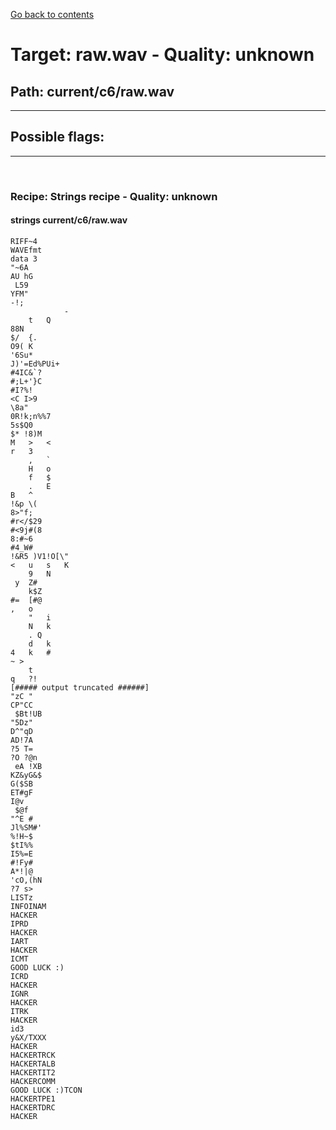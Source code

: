 [Go back to contents](../../contents.md)  
# Target: raw.wav  -  Quality: unknown  
## Path: current/c6/raw.wav  
---  
## Possible flags:  
  
---  
&nbsp;  
### Recipe: Strings recipe - Quality: unknown  
#### strings current/c6/raw.wav  
```  
RIFF~4   
WAVEfmt   
data 3   
"~6A  
AU hG  
 L59  
YFM"  
-!;	  
			-  
	t	Q  
88N   
$/	{.  
O9(	K  
'6Su*  
J)'=Ed%PUi+  
#4IC&`?  
#;L+'}C  
#I?%!  
<C I>9   
\8a"  
0R!k;n%%7  
5s$Q0  
$* !8)M  
M	>	<  
r	3	  
	,	`  
	H	o	  
	f	$  
	.	E  
B	^	  
!&p	\(  
8>"f;  
#r</$29  
#<9j#(8  
8:#~6  
#4_W#  
!&R5 )V1!O[\"  
<	u	s	K  
	9	N	  
 y	Z#  
	k$Z  
#=	[#@	  
,	o	  
	"	i  
	N	k  
	. Q  
	d	k  
4	k	#  
~ >	  
	t	 	  
q	?!  
[##### output truncated ######]  
"zC "  
CP"CC  
 $Bt!UB  
"5Dz"  
D^"qD  
AD!7A  
?5 T=  
?O ?@n   
 eA	!XB  
KZ&yG&$  
G($SB  
ET#gF  
I@v   
 $@f   
"^E #  
Jl%SM#'  
%!H~$  
$tI%%  
I5%=E  
#!Fy#  
A*!|@  
'cO,(hN  
?7 s>  
LISTz  
INFOINAM  
HACKER  
IPRD  
HACKER  
IART  
HACKER  
ICMT  
GOOD LUCK :)  
ICRD  
HACKER  
IGNR  
HACKER  
ITRK  
HACKER  
id3   
y&X/TXXX  
HACKER  
HACKERTRCK  
HACKERTALB  
HACKERTIT2  
HACKERCOMM  
GOOD LUCK :)TCON  
HACKERTPE1  
HACKERTDRC  
HACKER  
  
```  
&nbsp;  
